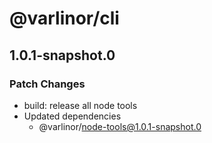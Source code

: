 # @varlinor/cli

## 1.0.1-snapshot.0

### Patch Changes

- build: release all node tools
- Updated dependencies
  - @varlinor/node-tools@1.0.1-snapshot.0
